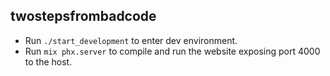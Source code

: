 ## twostepsfrombadcode

- Run `./start_development` to enter dev environment.
- Run `mix phx.server` to compile and run the website exposing port 4000 to the host.
